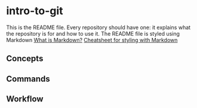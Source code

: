 # intro-to-git
This is the README file. Every repository should have one: it explains what the repository is for and how to use it. The README file is styled using Markdown
[What is Markdown?](https://en.wikipedia.org/wiki/Markdown)
[Cheatsheet for styling with Markdown](https://github.com/adam-p/markdown-here/wiki/Markdown-Cheatsheet)

## Concepts

## Commands

## Workflow